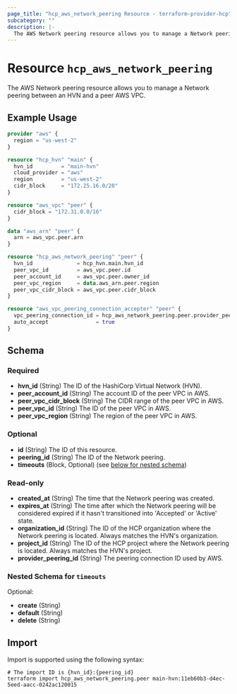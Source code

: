 ```yaml
---
page_title: "hcp_aws_network_peering Resource - terraform-provider-hcp"
subcategory: ""
description: |-
  The AWS Network peering resource allows you to manage a Network peering between an HVN and a peer AWS VPC.
---
```


# Resource `hcp_aws_network_peering`

The AWS Network peering resource allows you to manage a Network peering between an HVN and a peer AWS VPC.

## Example Usage

```terraform
provider "aws" {
  region = "us-west-2"
}

resource "hcp_hvn" "main" {
  hvn_id         = "main-hvn"
  cloud_provider = "aws"
  region         = "us-west-2"
  cidr_block     = "172.25.16.0/20"
}

resource "aws_vpc" "peer" {
  cidr_block = "172.31.0.0/16"
}

data "aws_arn" "peer" {
  arn = aws_vpc.peer.arn
}

resource "hcp_aws_network_peering" "peer" {
  hvn_id              = hcp_hvn.main.hvn_id
  peer_vpc_id         = aws_vpc.peer.id
  peer_account_id     = aws_vpc.peer.owner_id
  peer_vpc_region     = data.aws_arn.peer.region
  peer_vpc_cidr_block = aws_vpc.peer.cidr_block
}

resource "aws_vpc_peering_connection_accepter" "peer" {
  vpc_peering_connection_id = hcp_aws_network_peering.peer.provider_peering_id
  auto_accept               = true
}
```

## Schema

### Required

- **hvn_id** (String) The ID of the HashiCorp Virtual Network (HVN).
- **peer_account_id** (String) The account ID of the peer VPC in AWS.
- **peer_vpc_cidr_block** (String) The CIDR range of the peer VPC in AWS.
- **peer_vpc_id** (String) The ID of the peer VPC in AWS.
- **peer_vpc_region** (String) The region of the peer VPC in AWS.

### Optional

- **id** (String) The ID of this resource.
- **peering_id** (String) The ID of the Network peering.
- **timeouts** (Block, Optional) (see [below for nested schema](#nestedblock--timeouts))

### Read-only

- **created_at** (String) The time that the Network peering was created.
- **expires_at** (String) The time after which the Network peering will be considered expired if it hasn't transitioned into 'Accepted' or 'Active' state.
- **organization_id** (String) The ID of the HCP organization where the Network peering is located. Always matches the HVN's organization.
- **project_id** (String) The ID of the HCP project where the Network peering is located. Always matches the HVN's project.
- **provider_peering_id** (String) The peering connection ID used by AWS.

<a id="nestedblock--timeouts"></a>
### Nested Schema for `timeouts`

Optional:

- **create** (String)
- **default** (String)
- **delete** (String)

## Import

Import is supported using the following syntax:

```shell
# The import ID is {hvn_id}:{peering_id}
terraform import hcp_aws_network_peering.peer main-hvn:11eb60b3-d4ec-5eed-aacc-0242ac120015
```

